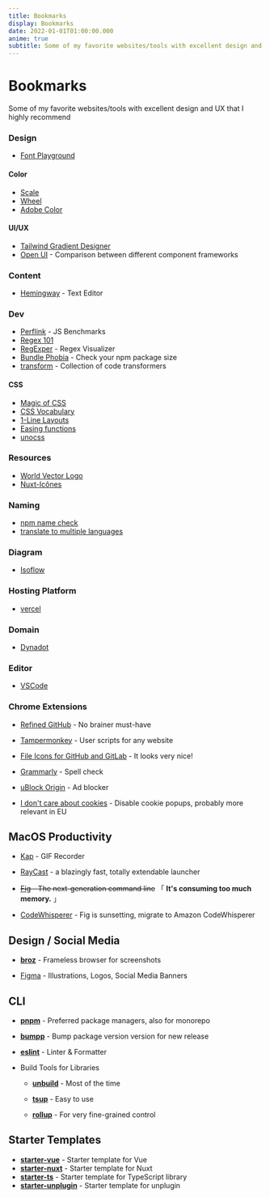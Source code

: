 ```yaml
---
title: Bookmarks
display: Bookmarks
date: 2022-01-01T01:00:00.000
anime: true
subtitle: Some of my favorite websites/tools with excellent design and UX that I highly recommend
---
```


# Bookmarks

<p class="opacity-50! -mt-6 italic">
  Some of my favorite websites/tools with excellent design and UX that I highly recommend
</p>

### Design

- [Font Playground](https://play.typedetail.com/)

#### Color

- [Scale](https://hihayk.github.io/scale/)
- [Wheel](https://hihayk.github.io/wheel/)
- [Adobe Color](https://color.adobe.com/)

#### UI/UX

- [Tailwind Gradient Designer](https://tailwind-gradient-designer.csspost.com/)
- [Open UI](https://open-ui.org/) - Comparison between different component frameworks

### Content

- [Hemingway](http://www.hemingwayapp.com/) - Text Editor

### Dev

- [Perflink](https://perf.link/) - JS Benchmarks
- [Regex 101](https://regex101.com/)
- [RegExper](https://regexper.com/) - Regex Visualizer
- [Bundle Phobia](https://bundlephobia.com/) - Check your npm package size
- [transform](https://transform.tools/) - Collection of code transformers

#### CSS

- [Magic of CSS](https://adamschwartz.co/magic-of-css/)
- [CSS Vocabulary](http://apps.workflower.fi/vocabs/css/en)
- [1-Line Layouts](http://1linelayouts.glitch.me/)
- [Easing functions](https://easings.net/)
- [unocss](https://unocss.dev/)

### Resources

- [World Vector Logo](https://worldvectorlogo.com/)
- [Nuxt-Icônes](https://nuxt-icones.vercel.app/)

### Naming

- [npm name check](https://remarkablemark.org/npm-package-name-checker/)
- [translate to multiple languages](https://smodin.me/translate-one-text-into-multiple-languages)

### Diagram

- [Isoflow](https://isoflow.io/)

### Hosting Platform

- [vercel](https://vercel.com)

### Domain

- [Dynadot](https://www.dynadot.com/)

### Editor

- [VSCode](https://code.visualstudio.com/)

### Chrome Extensions

- [Refined GitHub](https://chrome.google.com/webstore/detail/refined-github/hlepfoohegkhhmjieoechaddaejaokhf) - No brainer must-have

- [Tampermonkey](https://chrome.google.com/webstore/detail/tampermonkey/dhdgffkkebhmkfjojejmpbldmpobfkfo) - User scripts for any website

- [File Icons for GitHub and GitLab](https://chrome.google.com/webstore/detail/file-icons-for-github-and/ficfmibkjjnpogdcfhfokmihanoldbfe) - It looks very nice!

- [Grammarly](https://chrome.google.com/webstore/detail/grammarly-grammar-checker/kbfnbcaeplbcioakkpcpgfkobkghlhen) - Spell check

- [uBlock Origin](https://chrome.google.com/webstore/detail/ublock-origin/cjpalhdlnbpafiamejdnhcphjbkeiagm) - Ad blocker

- [I don't care about cookies](https://chrome.google.com/webstore/detail/i-dont-care-about-cookies/fihnjjcciajhdojfnbdddfaoknhalnja) - Disable cookie popups, probably more relevant in EU

## MacOS Productivity

- [Kap](https://getkap.co/) - GIF Recorder

- [RayCast](https://www.raycast.com/) - a blazingly fast, totally extendable launcher

- ~~[Fig](https://fig.io/) - The next-generation command line~~ 「 **It's consuming too much memory.** 」

- [CodeWhisperer](https://aws.amazon.com/cn/blogs/devops/introducing-amazon-codewhisperer-for-command-line/) - Fig is sunsetting, migrate to Amazon CodeWhisperer

## Design / Social Media

- [**broz**](https://github.com/antfu/broz) - Frameless browser for screenshots

- [Figma](https://www.figma.com/) - Illustrations, Logos, Social Media Banners

## CLI

- [**pnpm**](https://pnpm.io/) - Preferred package managers, also for monorepo

- [**bumpp**](https://github.com/antfu/bumpp) - Bump package version version for new release

- [**eslint**](https://eslint.org/) - Linter & Formatter

- Build Tools for Libraries

  - [**unbuild**](https://github.com/unjs/unbuild) - Most of the time

  - [**tsup**](https://github.com/egoist/tsup) - Easy to use

  - [**rollup**](https://rollupjs.org/) - For very fine-grained control


## Starter Templates

- [**starter-vue**](https://github.com/elonehoo/starter-vue) - Starter template for Vue
- [**starter-nuxt**](https://github.com/elonehoo/starter-nuxt) - Starter template for Nuxt
- [**starter-ts**](https://github.com/elonehoo/starter-ts) - Starter template for TypeScript library
- [**starter-unplugin**](https://github.com/elonehoo/starter-unplugin) - Starter template for unplugin
